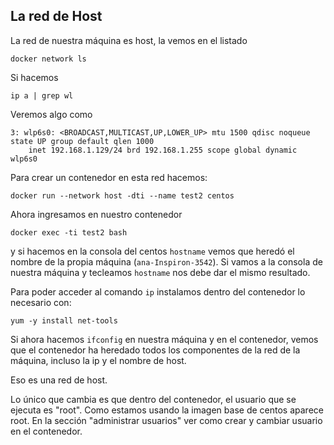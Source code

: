 La red de Host
---------------

La red de nuestra máquina es host, la vemos en el listado

    docker network ls

Si hacemos

    ip a | grep wl
    
Veremos algo como

    3: wlp6s0: <BROADCAST,MULTICAST,UP,LOWER_UP> mtu 1500 qdisc noqueue state UP group default qlen 1000
        inet 192.168.1.129/24 brd 192.168.1.255 scope global dynamic wlp6s0
        
Para crear un contenedor en esta red hacemos:

    docker run --network host -dti --name test2 centos
    
Ahora ingresamos en nuestro contenedor

    docker exec -ti test2 bash
    
y si hacemos en la consola del centos `hostname` vemos que heredó el nombre de la 
 propia máquina (`ana-Inspiron-3542`). Si vamos a la consola de nuestra máquina y tecleamos
 `hostname` nos debe dar el mismo resultado.    
 
Para poder acceder al comando `ip` instalamos dentro del contenedor lo necesario con:

    yum -y install net-tools
    
Si ahora hacemos `ifconfig` en nuestra máquina y en el contenedor, vemos que el contenedor
ha heredado todos los componentes de la red de la máquina, incluso la ip y el nombre de host.
    
Eso es una red de host.
    
Lo único que cambia es que dentro del contenedor, el usuario que se ejecuta es "root". Como
estamos usando la imagen base de centos aparece root. En la sección "administrar usuarios" ver
como crear y cambiar usuario en el contenedor.